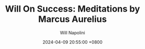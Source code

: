 ---
title: "Will On Success: Meditations by Marcus Aurelius"
author: Will Napolini
date: 2024-04-09 20:55:00 +0800
categories: [Mindset, Book-summaries]
tags:
  [
    meditations,
    marcus-aurelius,
    stoicism,
    philosophy,
    self-improvement,
    ancient-rome,
    personal-development,
    wisdom,
    thoughts-for-the-day,
    roman-emperor,
    mindfulness,
    self-awareness,
    emotional-strength,
    life-lessons,
    inner-peace,
    timeless-guide
  ]
image: https://pbs.twimg.com/media/GO111b4XwAAjEZR?format=jpg&name=large
alt: "Will On Success: Meditations by Marcus Aurelius"
fallback:
  - 
  # Replace with the URL of your backup image
  -
  # Replace with the URL of your backup image
---